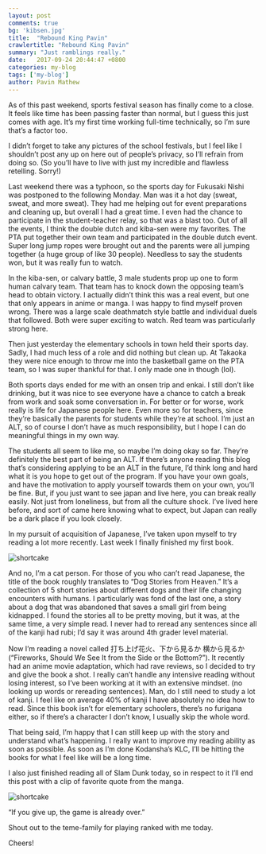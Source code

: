 ```yaml
---
layout: post
comments: true
bg: 'kibsen.jpg'
title:  "Rebound King Pavin"
crawlertitle: "Rebound King Pavin"
summary: "Just ramblings really."
date:   2017-09-24 20:44:47 +0800
categories: my-blog
tags: ['my-blog']
author: Pavin Mathew
---
```

As of this past weekend, sports festival season has finally come to a close. It feels like time has been passing faster than normal, but I guess this just comes with age. It’s my first time working full-time technically, so I’m sure that’s a factor too.

I didn’t forget to take any pictures of the school festivals, but I feel like I shouldn’t post any up on here out of people’s privacy, so I’ll refrain from doing so. (So you’ll have to live with just my incredible and flawless retelling. Sorry!)

Last weekend there was a typhoon, so the sports day for Fukusaki Nishi was postponed to the following Monday. Man was it a hot day (sweat, sweat, and more sweat). They had me helping out for event preparations and cleaning up, but overall I had a great time. I even had the chance to participate in the student-teacher relay, so that was a blast too. Out of all the events, I think the double dutch and kiba-sen were my favorites. The PTA put together their own team and participated in the double dutch event. Super long jump ropes were brought out and the parents were all jumping together (a huge group of like 30 people). Needless to say the students won, but it was really fun to watch.

In the kiba-sen, or calvary battle, 3 male students prop up one to form human calvary team. That team has to knock down the opposing team’s head to obtain victory. I actually didn’t think this was a real event, but one that only appears in anime or manga. I was happy to find myself proven wrong. There was a large scale deathmatch style battle and individual duels that followed. Both were super exciting to watch. Red team was particularly strong here.

Then just yesterday the elementary schools in town held their sports day. Sadly, I had much less of a role and did nothing but clean up. At Takaoka they were nice enough to throw me into the basketball game on the PTA team, so I was super thankful for that. I only made one in though (lol).

Both sports days ended for me with an onsen trip and enkai. I still don’t like drinking, but it was nice to see everyone have a chance to catch a break from work and soak some conversation in. For better or for worse, work really is life for Japanese people here. Even more so for teachers, since they’re basically the parents for students while they’re at school. I’m just an ALT, so of course I don’t have as much responsibility, but I hope I can do meaningful things in my own way. 

The students all seem to like me, so maybe I’m doing okay so far. They’re definitely the best part of being an ALT. If there’s anyone reading this blog that’s considering applying to be an ALT in the future, I’d think long and hard what it is you hope to get out of the program. If you have your own goals, and have the motivation to apply yourself towards them on your own, you’ll be fine. But, if you just want to see japan and live here, you can break really easily. Not just from loneliness, but from all the culture shock. I’ve lived here before, and sort of came here knowing what to expect, but  Japan can really be a dark place if you look closely.

In my pursuit of acquisition of Japanese, I’ve taken upon myself to try reading a lot more recently. Last week I finally finished my first book.

![shortcake](https://www.shogakukan.co.jp/thumbnail/snsbooks/09230898)

And no, I’m a cat person. For those of you who can’t read Japanese, the title of the book roughly translates to “Dog Stories from Heaven.” It’s a collection of 5 short stories about different dogs and their life changing encounters with humans. I particularly was fond of the last one, a story about a dog that was abandoned that saves a small girl from being kidnapped. I found the stories all to be pretty moving, but it was, at the same time, a very simple read. I never had to reread any sentences since all of the kanji had rubi; I’d say it was around 4th grader level material.

Now I’m reading a novel called 打ち上げ花火、下から見るか 横から見るか (“Fireworks, Should We See It from the Side or the Bottom?”). It recently had an anime movie adaptation, which had rave reviews, so I decided to try and give the book a shot. I really can’t handle any intensive reading without losing interest, so I’ve been working at it with an extensive mindset. (no looking up words or rereading sentences). Man, do I still need to study a lot of kanji. I feel like on average 40% of kanji I have absolutely no idea how to read. Since this book isn’t for elementary schoolers, there’s no furigana either, so if there’s a character I don’t know, I usually skip the whole word.

That being said, I’m happy that I can still keep up with the story and understand what’s happening. I really want to improve my reading ability as soon as possible. As soon as I’m done Kodansha’s KLC, I’ll be hitting the books for what I feel like will be a long time.

I also just finished reading all of Slam Dunk today, so in respect to it I’ll end this post with a clip of favorite quote from the manga.

![shortcake](http://corobuzz.com/wp-content/uploads/2016/02/rat1.jpg )

“If you give up, the game is already over.”

Shout out to the teme-family for playing ranked with me today.

Cheers!



